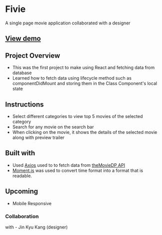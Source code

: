 # Fivie
A single page movie application collaborated with a designer

## [View demo](https://holahoon.github.io/fivie/)

## Project Overview
* This was the first project to make using React and fetching data from database
* Learned how to fetch data using lifecycle method such as componentDidMount and storing them in the Class Component's local state

## Instructions
* Select different categories to view top 5 movies of the selected category
* Search for any movie on the search bar
* When clicking on the movie, it shows the details of the selected movie along with preview trailer

## Built with
* Used [Axios](https://github.com/axios/axios) used to to fetch data from [theMovieDP API](https://developers.themoviedb.org/3/getting-started/introduction)
* [Moment.js](https://momentjs.com/) was used to convert time format into a format that is readable.

## Upcoming
* Mobile Responsive

### Collaboration
with - Jin Kyu Kang (designer)
